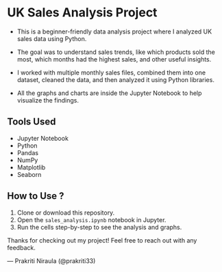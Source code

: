 # UK Sales Analysis Project 

- This is a beginner-friendly data analysis project where I analyzed UK sales data using Python.

- The goal was to understand sales trends, like which products sold the most, which months had the highest sales, and other useful insights.

- I worked with multiple monthly sales files, combined them into one dataset, cleaned the data, and then analyzed it using Python libraries.

- All the graphs and charts are inside the Jupyter Notebook to help visualize the findings.

## Tools Used

- Jupyter Notebook  
- Python  
- Pandas  
- NumPy  
- Matplotlib  
- Seaborn  

## How to Use ?

1. Clone or download this repository.  
2. Open the `sales_analysis.ipynb` notebook in Jupyter.  
3. Run the cells step-by-step to see the analysis and graphs.







Thanks for checking out my project! Feel free to reach out with any feedback.

— Prakriti Niraula (@prakriti33)
